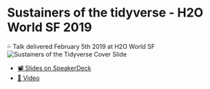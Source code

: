 #  Sustainers of the tidyverse - H2O World SF 2019
💦 Talk delivered February 5th 2019 at H2O World SF
![Sustainers of the Tidyverse Cover Slide](https://i.imgur.com/On8Gf2B.png)
* [📽 Slides on SpeakerDeck](https://speakerdeck.com/batpigandme/sustainers-of-the-tidyverse-h2o-world-sf-2019)
* [📼 Video](https://youtu.be/2k4koLq8w1w)
